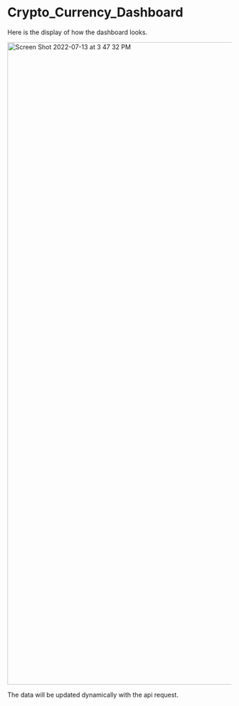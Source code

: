 # Crypto_Currency_Dashboard

Here is the display of how the dashboard looks.

<img width="1440" alt="Screen Shot 2022-07-13 at 3 47 32 PM" src="https://user-images.githubusercontent.com/58389423/178850354-515daf59-fbe1-4b8d-9c50-1f380a5192d5.png">

The data will be updated dynamically with the api request.
